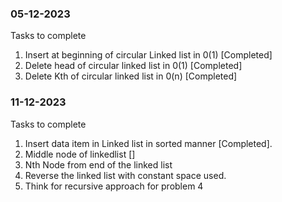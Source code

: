 ### 05-12-2023
Tasks to complete
1. Insert at beginning of circular Linked list in 0(1) [Completed]
2. Delete head of circular linked list in 0(1) [Completed]
3. Delete Kth of circular linked list in 0(n) [Completed]

### 11-12-2023
Tasks to complete

1. Insert data item in Linked list in sorted manner [Completed].
2. Middle node of linkedlist []
3. Nth Node from end of the linked list
4. Reverse the linked list with constant space used.
5. Think for recursive approach for problem 4
